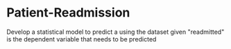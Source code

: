 # Patient-Readmission
Develop a statistical model to predict a using the dataset given "readmitted" is the dependent variable that needs to be predicted
